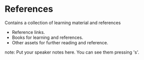 #  References
Contains a collection of learning material and references

* Reference links.
* Books for learning and references.
* Other assets for further reading and reference.

note:
    Put your speaker notes here.
    You can see them pressing 's'.
